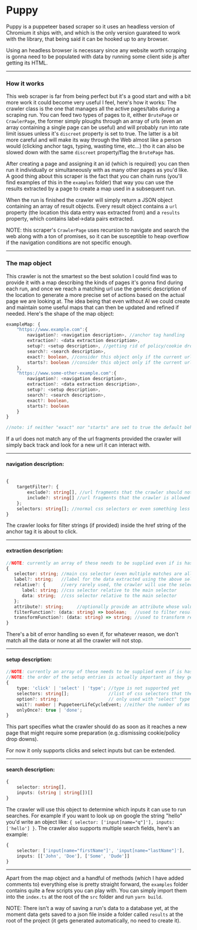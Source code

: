 # Puppy

Puppy is a puppeteer based scraper so it uses an headless version of Chromium it ships with, and which is the only version guarateed to work with the library, that being said it can be hooked up to any browser.

Using an headless browser is necessary since any website worth scraping is gonna need to be populated with data by running some client side js after getting its HTML.

-----

### How it works

This web scraper is far from being perfect but it's a good start and with a bit more work it could become very useful I feel, here's how it works: The crawler class is the one that manages all the active pages/tabs during a scraping run. You can feed two types of pages to it, either `BrutePage` or `CrawlerPage`, the former simply ploughs through an array of urls (even an array containing a single page can be useful) and will probably run into rate limit issues unless it's `discreet` property is set to true. The latter is a bit more careful and will make its way through the Web almost like a person would (clicking anchor tags, typing, wasting time, etc...) tho it can also be slowed down with the same `discreet` property/flag the `BrutePage` has.

After creating a page and assigning it an id (which is required) you can then run it individually or simultaneously with as many other pages as you'd like. A good thing about this scraper is the fact that you can chain runs (you'll find examples of this in the `examples` folder) that way you can use the results extracted by a page to create a map used in a subsequent run.

When the run is finished the crawler will simply return a JSON object containing an array of result objects. Every result object contains a `url` property (the location this data entry was extracted from) and a `results` property, which contains label->data pairs extracted.

NOTE: this scraper's `CrawlerPage` uses recursion to navigate and search the web along with a ton of promises, so it can be susceptible to heap overflow if the navigation conditions are not specific enough.

-----
### The map object
This crawler is not the smartest so the best solution I could find was to provide it with a map describing the kinds of pages it's gonna find during each run, and once we reach a matching url use the generic description of the location to generate a more precise set of actions based on the actual page we are looking at. The idea being that even without AI we could create and maintain some useful maps that can then be updated and refined if needed. Here's the shape of the map object:

```ts
exampleMap: {
	"https://www.example.com":{
		navigation?: <navigation description>, //anchor tag handling
		extraction?: <data extraction description>,
		setup?: <setup description>, //getting rid of policy/cookie dropdowns that might be in the way when accessing a webpage
		search?: <search description>,
		exact?: boolean, //consider this object only if the current url is exactly "https://www.example.com"
		starts?: boolean //consider this object only if the current url start with "https://www.example.com"
	},
	"https://www.some-other-example.com":{
		navigation?: <navigation description>,
		extraction?: <data extraction description>,
		setup?: <setup description>,
		search?: <search description>,
		exact?: boolean,
		starts?: boolean
	}
}

//note: if neither "exact" nor "starts" are set to true the default behavior is to match any url which contains the fragment
```
If a url does not match any of the url fragments provided the crawler will simply back track and look for a new url it can interact with.

----

#### navigation description:

```ts

{
	targetFilter?: {
		exclude?: string[], //url fragments that the crawler should not interact with
		include?: string[] //url fragments that the crawler is allowed to interact with
	};
	selectors: string[]; //normal css selectors or even something less likely to change on a webpage like p[data-important="some-important-value"]
}

```
The crawler looks for filter strings (if provided) inside the href string of the anchor tag it is about to click.

----

#### extraction description:

```ts
//NOTE: currently an array of these needs to be supplied even if is has length of just 1 (meaning you want to extract only one piece of data from the whole page you are describing)
{
   selector: string; //main css selector (even multiple matches are allowed)
   label?: string;   //label for the data extracted using the above selector
   relative?: {      //very rarely used, the crawler will use the selector above as a root from which to run a relative search
      label: string; //css selector relative to the main selector
      data: string;  //css selector relative to the main selector
   };
   attribute?: string;     //optionally provide an attribute whose value you want to extract from the matching elements (you could extract the value of "href" for example, instead of the default text extraction)
   filterFunction?: (data: string) => boolean;   //used to filter results as they get extracted
   transformFunction?: (data: string) => string; //used to transform results as they get extracted
}

```

There's a bit of error handling so even if, for whatever reason, we don't match all the data or none at all the crawler will not stop.

-----
#### setup description:

```ts
//NOTE: currently an array of these needs to be supplied even if is has length of just 1
//NOTE: the order of the setup entries is actually important as they get executed one after the other
{
	type: 'click' | 'select' | 'type'; //type is not supported yet
	selectors: string[];               //list of css selectors that the crawler needs to interact with
	option?: string;                   // only used with "select" type (option to be picked in a select HTML element)
	wait?: number | PuppeteerLifeCycleEvent; //either the number of ms we have to wait for the interaction to take effect or one of puppeteer's default wait events
	onlyOnce?: true | 'done';
}
```

This part specifies what the crawler should do as soon as it reaches a new page that might require some preparation (e.g.:dismissing cookie/policy drop downs).

For now it only supports clicks and select inputs but can be extended.

-----
#### search description:


```ts
{
	selector: string[],
	inputs: (string | string[])[]
}
```

The crawler will use this object to determine which inputs it can use to run searches. For example if you want to look up on google the string "hello" you'd write an object like: `{ selector: ['input[name="q"]'], inputs: ['hello'] }`. The crawler also supports multiple search fields, here's an example:  
  
```ts
{
	selector: ['input[name="firstName"]', 'input[name="lastName"]'],
	inputs: [['John', 'Doe'], ['Some', 'Dude']]
}
```

----

Apart from the map object and a handful of methods (which I have added comments to) everything else is pretty straight forward, the `examples` folder contains quite a few scripts you can play with. You can simply import them into the `index.ts` at the root of the `src` folder and run `yarn build`.

NOTE: There isn't a way of saving a run's data to a database yet, at the moment data gets saved to a json file inside a folder called `results` at the root of the project (it gets generated automatically, no need to create it).
